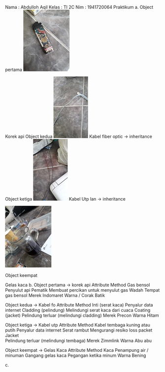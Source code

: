 Nama : Abdulloh Aqil
Kelas : TI 2C
Nim : 1941720064
Praktikum 
a. Object pertama
![image text]( https://github.com/aqilspc/PBO-2C-1941720064/blob/master/Pertemuan%201/Praktikum/images/11.jpg)

Korek api
Object kedua 
![image text]( https://github.com/aqilspc/PBO-2C-1941720064/blob/master/Pertemuan%201/Praktikum/images/22.jpg)
Kabel fiber optic -> inheritance
Object ketiga 
![image text]( https://github.com/aqilspc/PBO-2C-1941720064/blob/master/Pertemuan%201/Praktikum/images/33.jpg)
Kabel Utp lan -> inheritance



![image text]( https://github.com/aqilspc/PBO-2C-1941720064/blob/master/Pertemuan%201/Praktikum/images/44.jpg)

Object keempat

Gelas kaca
b. Object pertama -> korek api
Attribute
Method
Gas bensol
Penyulut api
Pematik 
Membuat percikan untuk menyulut gas
Wadah 
Tempat gas bensol 
Merek 
Indomaret
Warna / Corak
Batik

Object kedua -> Kabel fo
Attribute
Method
Inti (serat kaca)
Penyalur data internet
Cladding (pelindung) 
Melindungi serat kaca dari cuaca
Coating (jacket) 
Pelindung terluar (melindungi cladding)
Merek
Precon
Warna
Hitam









Object ketiga -> Kabel utp
Attribute
Method
Kabel tembaga kuning atau putih 
Penyalur data internet
Serat rambut 
Mengurangi resiko loss packet
Jacket  
Pelindung terluar (melindungi tembaga)
Merek
Zimmlink
Warna
Abu abu

Object keempat -> Gelas Kaca
Attribute
Method
Kaca 
Penampung air / minuman
Gangang gelas kaca
Pegangan ketika minum
Warna
Bening

c. 

